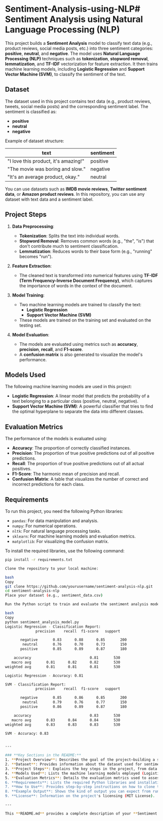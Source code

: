 # Sentiment-Analysis-using-NLP# Sentiment Analysis using Natural Language Processing (NLP)

This project builds a **Sentiment Analysis** model to classify text data (e.g., product reviews, social media posts, etc.) into three sentiment categories: **positive**, **neutral**, and **negative**. The model uses **Natural Language Processing (NLP)** techniques such as **tokenization**, **stopword removal**, **lemmatization**, and **TF-IDF** vectorization for feature extraction. It then trains machine learning models, including **Logistic Regression** and **Support Vector Machine (SVM)**, to classify the sentiment of the text.

## Dataset

The dataset used in this project contains text data (e.g., product reviews, tweets, social media posts) and the corresponding sentiment label. The sentiment is classified as:
- **positive**
- **neutral**
- **negative**

Example of dataset structure:

| text                               | sentiment |
|------------------------------------|-----------|
| "I love this product, it's amazing!" | positive  |
| "The movie was boring and slow."    | negative  |
| "It's an average product, okay."    | neutral   |

You can use datasets such as **IMDB movie reviews**, **Twitter sentiment data**, or **Amazon product reviews**. In this repository, you can use any dataset with text data and a sentiment label.

## Project Steps

1. **Data Preprocessing**:
   - **Tokenization**: Splits the text into individual words.
   - **Stopword Removal**: Removes common words (e.g., "the", "is") that don't contribute much to sentiment classification.
   - **Lemmatization**: Reduces words to their base form (e.g., "running" becomes "run").
   
2. **Feature Extraction**:
   - The cleaned text is transformed into numerical features using **TF-IDF (Term Frequency-Inverse Document Frequency)**, which captures the importance of words in the context of the document.

3. **Model Training**:
   - Two machine learning models are trained to classify the text:
     - **Logistic Regression**
     - **Support Vector Machine (SVM)**
   - These models are trained on the training set and evaluated on the testing set.

4. **Model Evaluation**:
   - The models are evaluated using metrics such as **accuracy**, **precision**, **recall**, and **F1-score**.
   - A **confusion matrix** is also generated to visualize the model's performance.

## Models Used

The following machine learning models are used in this project:

- **Logistic Regression**: A linear model that predicts the probability of a text belonging to a particular class (positive, neutral, negative).
- **Support Vector Machine (SVM)**: A powerful classifier that tries to find the optimal hyperplane to separate the data into different classes.

## Evaluation Metrics

The performance of the models is evaluated using:
- **Accuracy**: The proportion of correctly classified instances.
- **Precision**: The proportion of true positive predictions out of all positive predictions.
- **Recall**: The proportion of true positive predictions out of all actual positives.
- **F1-Score**: The harmonic mean of precision and recall.
- **Confusion Matrix**: A table that visualizes the number of correct and incorrect predictions for each class.

## Requirements

To run this project, you need the following Python libraries:
- `pandas`: For data manipulation and analysis.
- `numpy`: For numerical operations.
- `nltk`: For natural language processing tasks.
- `sklearn`: For machine learning models and evaluation metrics.
- `matplotlib`: For visualizing the confusion matrix.

To install the required libraries, use the following command:

```bash
pip install -r requirements.txt

Clone the repository to your local machine:

bash
Copy
git clone https://github.com/yourusername/sentiment-analysis-nlp.git
cd sentiment-analysis-nlp
Place your dataset (e.g., sentiment_data.csv) 

Run the Python script to train and evaluate the sentiment analysis models:

bash
Copy
python sentiment_analysis_model.py
Logistic Regression - Classification Report:
              precision    recall  f1-score   support

       negative       0.83      0.88      0.85       200
        neutral       0.76      0.70      0.73       150
       positive       0.85      0.89      0.87       180

    accuracy                           0.81       530
   macro avg       0.81      0.82      0.82       530
weighted avg       0.81      0.81      0.81       530

Logistic Regression - Accuracy: 0.81

SVM - Classification Report:
              precision    recall  f1-score   support

       negative       0.85      0.86      0.85       200
        neutral       0.79      0.76      0.77       150
       positive       0.86      0.89      0.87       180

    accuracy                           0.83       530
   macro avg       0.83      0.84      0.84       530
weighted avg       0.83      0.83      0.83       530

SVM - Accuracy: 0.83


---

### **Key Sections in the README:**
1. **Project Overview**: Describes the goal of the project—building a sentiment analysis model using NLP techniques.
2. **Dataset**: Provides information about the dataset used for sentiment classification.
3. **Project Steps**: Explains the key steps in the project, from data preprocessing to model evaluation.
4. **Models Used**: Lists the machine learning models employed (Logistic Regression and SVM).
5. **Evaluation Metrics**: Details the evaluation metrics used to assess the models' performance.
6. **Requirements**: Lists the required Python libraries and installation instructions.
7. **How to Use**: Provides step-by-step instructions on how to clone the repo, run the code, and evaluate the models.
8. **Example Output**: Shows the kind of output you can expect from running the model, including accuracy and classification reports.
9. **License**: Information on the project's licensing (MIT License).

---

This **README.md** provides a complete description of your **Sentiment Analysis using NLP** project for your GitHub repository. It clearly explains the purpose, steps, and how to use the code, making it easier for others to understand and contribute to the project. Let me know if you need any more adjustments!

